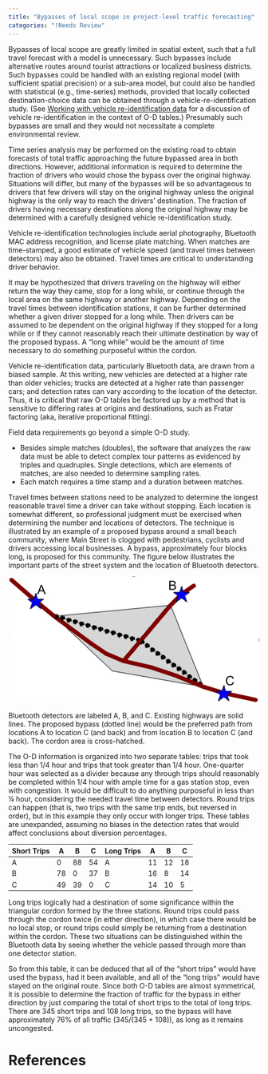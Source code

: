 ```yaml
---
title: "Bypasses of local scope in project-level traffic forecasting"
categories: "!Needs Review"
---
```


Bypasses of local scope are greatly limited in spatial extent, such that a full travel forecast with a model is unnecessary. Such bypasses include alternative routes around tourist attractions or localized business districts. Such bypasses could be handled with an existing regional model (with sufficient spatial precision) or a sub-area model, but could also be handled with statistical (e.g., time-series) methods, provided that locally collected destination-choice data can be obtained through a vehicle-re-identification study. (See [Working with vehicle re-identification data](Working_with_vehicle_re-identification_data_in_project-level_traffic_forecasting) for a discussion of vehicle re-identification in the context of O-D tables.) Presumably such bypasses are small and they would not necessitate a complete environmental review.

Time series analysis may be performed on the existing road to obtain forecasts of total traffic approaching the future bypassed area in both directions. However, additional information is required to determine the fraction of drivers who would chose the bypass over the original highway. Situations will differ, but many of the bypasses will be so advantageous to drivers that few drivers will stay on the original highway unless the original highway is the only way to reach the drivers’ destination. The fraction of drivers having necessary destinations along the original highway may be determined with a carefully designed vehicle re-identification study.

Vehicle re-identification technologies include aerial photography, Bluetooth MAC address recognition, and license plate matching. When matches are time-stamped, a good estimate of vehicle speed (and travel times between detectors) may also be obtained. Travel times are critical to understanding driver behavior.

It may be hypothesized that drivers traveling on the highway will either return the way they came, stop for a long while, or continue through the local area on the same highway or another highway. Depending on the travel times between identification stations, it can be further determined whether a given driver stopped for a long while. Then drivers can be assumed to be dependent on the original highway if they stopped for a long while or if they cannot reasonably reach their ultimate destination by way of the proposed bypass. A “long while” would be the amount of time necessary to do something purposeful within the cordon.

Vehicle re-identification data, particularly Bluetooth data, are drawn from a biased sample. At this writing, new vehicles are detected at a higher rate than older vehicles; trucks are detected at a higher rate than passenger cars; and detection rates can vary according to the location of the detector. Thus, it is critical that raw O-D tables be factored up by a method that is sensitive to differing rates at origins and destinations, such as Fratar factoring (aka, iterative proportional fitting).

Field data requirements go beyond a simple O-D study.

-   Besides simple matches (doubles), the software that analyzes the raw data must be able to detect complex tour patterns as evidenced by triples and quadruples. Single detections, which are elements of matches, are also needed to determine sampling rates.
-   Each match requires a time stamp and a duration between matches.

Travel times between stations need to be analyzed to determine the longest reasonable travel time a driver can take without stopping.
Each location is somewhat different, so professional judgment must be exercised when determining the number and locations of detectors.
The technique is illustrated by an example of a proposed bypass around a small beach community, where Main Street is clogged with pedestrians, cyclists and drivers accessing local businesses. A bypass, approximately four blocks long, is proposed for this community. The figure below illustrates the important parts of the street system and the location of Bluetooth detectors.

![](BeachBypassBluetoothExample.jpg "BeachBypassBluetoothExample.jpg")

Bluetooth detectors are labeled A, B, and C. Existing highways are solid lines. The proposed bypass (dotted line) would be the preferred path from locations A to location C (and back) and from location B to location C (and back). The cordon area is cross-hatched.

The O-D information is organized into two separate tables: trips that took less than 1/4 hour and trips that took greater than 1/4 hour. One-quarter hour was selected as a divider because any through trips should reasonably be completed within 1/4 hour with ample time for a gas station stop, even with congestion. It would be difficult to do anything purposeful in less than ¼ hour, considering the needed travel time between detectors. Round trips can happen (that is, two trips with the same trip ends, but reversed in order), but in this example they only occur with longer trips. These tables are unexpanded, assuming no biases in the detection rates that would affect conclusions about diversion percentages.

| Short Trips | A   | B   | C   | Long Trips | A   | B   | C   |
|-------------|-----|-----|-----|------------|-----|-----|-----|
| A           | 0   | 88  | 54  | A          | 11  | 12  | 18  |
| B           | 78  | 0   | 37  | B          | 16  | 8   | 14  |
| C           | 49  | 39  | 0   | C          | 14  | 10  | 5   |

Long trips logically had a destination of some significance within the triangular cordon formed by the three stations. Round trips could pass through the cordon twice (in either direction), in which case there would be no local stop, or round trips could simply be returning from a destination within the cordon. These two situations can be distinguished within the Bluetooth data by seeing whether the vehicle passed through more than one detector station.

So from this table, it can be deduced that all of the “short trips” would have used the bypass, had it been available, and all of the “long trips” would have stayed on the original route. Since both O-D tables are almost symmetrical, it is possible to determine the fraction of traffic for the bypass in either direction by just comparing the total of short trips to the total of long trips. There are 345 short trips and 108 long trips, so the bypass will have approximately 76% of all traffic (345/(345 + 108)), as long as it remains uncongested.

References
==========

